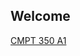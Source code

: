 ## Welcome

[CMPT 350 A1](CMPT350_A1/A1_html.html)  
<!-- [Jury Simulator](Jury_Sim/music-jury-sim.html) 
-->






